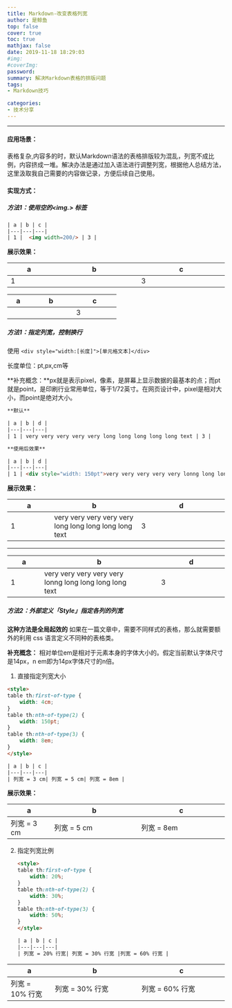 ```yaml
---
title: Markdown-改变表格列宽
author: 是鲸鱼
top: false
cover: true
toc: true
mathjax: false
date: 2019-11-18 18:29:03
#img: 
#coverImg:
password:
summary: 解决Markdown表格的排版问题
tags: 
- Markdown技巧

categories: 
- 技术分享
---
```


------

#### 应用场景：
表格复杂,内容多的时，默认Markdown语法的表格排版较为混乱，列宽不成比例，内容挤成一堆。解决办法是通过加入语法进行调整列宽，根据他人总结方法，这里汲取我自己需要的内容做记录，方便后续自己使用。

#### 实现方式：

##### 方法1：使用空的<img.> 标签

```html
| a | b | c |
|---|---|---|
| 1 |  <img width=200/> | 3 | 
```

**展示效果：**

| a    | b                | c    |
| ---- | ---------------- | ---- |
| 1    | <img width=300/> | 3    |



| a    | b    | c    |
| ---- | ---- | ---- |
|<img width=30%/>      |      | 3    |



##### 方法1：指定列宽，控制换行

使用 `<div style="width:[长度]">[单元格文本]</div>` 

长度单位：pt,px,cm等

**补充概念：**px就是表示pixel，像素，是屏幕上显示数据的最基本的点；而pt就是point，是印刷行业常用单位，等于1/72英寸。在网页设计中，pixel是相对大小，而point是绝对大小。

```html
**默认**

| a | b | d |
|---|---|---|
| 1 | very very very very very long long long long long text | 3 |

**使用后效果**

| a | b | d |
|---|---|---|
| 1 | <div style="width: 150pt">very very very very very lonng long long long long text</div>| 3 |
```

**展示效果：**

| a    | b                                                      | d    |
| ---- | ------------------------------------------------------ | ---- |
| 1    | very very very very very long long long long long text | 3    |

***

| a    | b                                                            | d    |
| ---- | ------------------------------------------------------------ | ---- |
| 1    | <div style="width: 150pt">very very very very very lonng long long long long text</div> | 3    |



##### 方法2：外部定义「Style」指定各列的列宽

**这种方法是全局起效的** 如果在一篇文章中，需要不同样式的表格，那么就需要额外的利用 css 语言定义不同种的表格类。

**补充概念：** 相对单位em是相对于元素本身的字体大小的。假定当前默认字体尺寸是14px，n em即为14px字体尺寸的n倍。

1. 直接指定列宽大小

```html
<style>
table th:first-of-type {
    width: 4cm;
}
table th:nth-of-type(2) {
    width: 150pt;
}
table th:nth-of-type(3) {
    width: 8em;
}
</style>

| a | b | c |
|---|---|---|
| 列宽 = 3 cm| 列宽 = 5 cm| 列宽 = 8em |
```

**展示效果：**

<head>
<style>
table th:first-of-type {
    width: 4cm;
}
table th:nth-of-type(2) {
    width: 150pt;
}
table th:nth-of-type(3) {
    width: 8em;
}
</style>
</head>

| a | b | c |
|---|---|---|
| 列宽 = 3 cm| 列宽 = 5 cm| 列宽 = 8em |

2. 指定列宽比例

   ```html
   <style>
   table th:first-of-type {
       width: 20%;
   }
   table th:nth-of-type(2) {
       width: 30%;
   }
   table th:nth-of-type(3) {
       width: 50%;
   }
   </style>
   
   | a | b | c |
   |---|---|---|
   | 列宽 = 20% 行宽| 列宽 = 30% 行宽 |列宽 = 60% 行宽 |
   ```

<head>
<style>
table th:first-of-type {
    width: 10%;
}
table th:nth-of-type(2) {
    width: 20%;
}
table th:nth-of-type(3) {
    width: 20%;
}
</style>
</head>

| a               | b               | c               |
| --------------- | --------------- | --------------- |
| 列宽 = 10% 行宽 | 列宽 = 30% 行宽 | 列宽 = 60% 行宽 |

